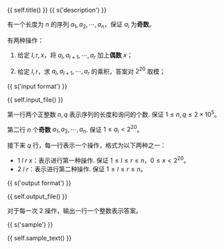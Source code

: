 {{ self.title() }}
{{ s('description') }}

有一个长度为 $n$ 的序列 $a_1,a_2,\cdots,a_n$，保证 $a_i$ 为**奇数**。

有两种操作：

1. 给定 $l,r,x$，将 $a_l,a_{l+1},\cdots,a_r$ 加上**偶数** $x$；

2. 给定 $l,r$，求 $a_l,a_{l+1},\cdots,a_r$ 的乘积，答案对 $2^{20}$ 取模；

{{ s('input format') }}

{{ self.input_file() }}

第一行两个正整数 $n,q$ 表示序列的长度和询问的个数. 保证 $1 \le n,q \le 2\times 10^5$。

第二行 $n$ 个**奇数** $a_1,a_2,\cdots,a_n$. 保证 $1 \le a_i < 2^{20}$。

接下来 $q$ 行，每一行表示一个操作，格式为以下两种之一：

- $1 ~ l ~ r ~ x$：表示进行第一种操作. 保证 $1 \le l \le r \le n$，$0 \le x < 2 ^ {20}$。
- $2 ~ l ~ r$：表示进行第二种操作. 保证 $1 \le l \le r \le n$。

{{ s('output format') }}

{{ self.output_file() }}

对于每一次 $2$ 操作，输出一行一个整数表示答案。

{{ s('sample') }}

{{ self.sample_text() }}

